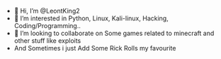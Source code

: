 - 👋 Hi, I’m @LeontKing2
- 👀 I’m interested in Python, Linux, Kali-linux, Hacking, Coding/Programming..
- 💞️ I’m looking to collaborate on Some games related to minecraft and other stuff like exploits
- And Sometimes i just Add Some Rick Rolls my favourite


<!---
LeontKing2/LeontKing2 is a ✨ special ✨ repository because its `README.md` (this file) appears on your GitHub profile.
You can click the Preview link to take a look at your changes.
--->

